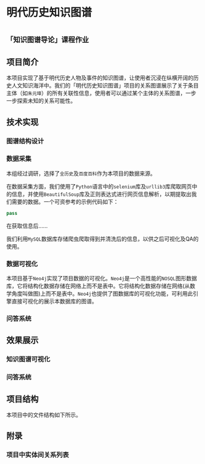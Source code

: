 # 明代历史知识图谱

# <font face="楷体" size=4>「知识图谱导论」课程作业</font>

## 项目简介

本项目实现了基于明代历史人物及事件的知识图谱，让使用者沉浸在纵横开阔的历史人文知识海洋中。我们的「明代历史知识图谱」项目的关系图谱展示了关于条目主体（如`朱元璋`）的所有关联性信息，使用者可以通过某个主体的关系图谱，一步一步探索未知的关系可能性。

## 技术实现

### 图谱结构设计





### 数据采集

本组经过调研，选择了`全历史`及`百度百科`作为本项目的数据来源。

在数据采集方面，我们使用了`Python`语言中的`selenium`库及`urllib3`库爬取网页中的信息，并使用`BeautifulSoup`库及正则表达式进行网页信息解析，以期提取出我们需要的数据。一个可资参考的示例代码如下：

```python
pass
```

在获取信息后……



我们利用`MySQL`数据库存储爬虫爬取得到并清洗后的信息，以供之后可视化及QA的使用。

### 数据可视化

本项目基于`Neo4j`实现了项目数据的可视化。`Neo4j`是一个高性能的`NOSQL`图形数据库，它将结构化数据存储在网络上而不是表中。它将结构化数据存储在网络(从数学角度叫做图)上而不是表中。`Neo4j`也提供了图数据库的可视化功能，可利用此引擎直接可视化的展示本数据库的图谱。

### 问答系统





## 效果展示

### 知识图谱可视化

### 问答系统



## 项目结构

本项目中的文件结构如下所示。

## 附录

### 项目中实体间关系列表



